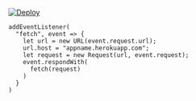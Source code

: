 ﻿[![Deploy](https://www.herokucdn.com/deploy/button.png)](https://dashboard.heroku.com/new?template=https://github.com/ser74r74ty88ghj46nb/h0624-1.git)

```
addEventListener(
  "fetch", event => {
    let url = new URL(event.request.url);
    url.host = "appname.herokuapp.com";
    let request = new Request(url, event.request);
    event.respondWith(
      fetch(request)
    )
  }
)
```
